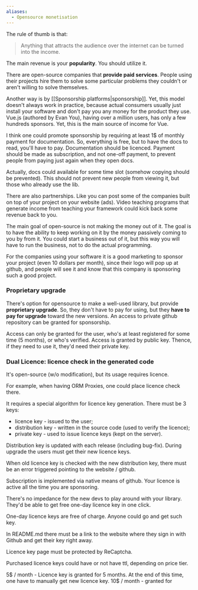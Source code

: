 ```yaml
---
aliases:
  - Opensource monetisation
---
```

The rule of thumb is that:

> Anything that attracts the audience over the internet can be turned into the income.

The main revenue is your **popularity**. You should utilize it.

There are open-source companies that **provide paid services**. People using their projects hire them to solve some particular problems they couldn't or aren't willing to solve themselves.

Another way is by [[Sponsorship platforms|sponsorship]]. Yet, this model doesn't always work in practice, because actual consumers usually just install your software and don't pay you any money for the product they use. Vue.js (authored by Evan You), having over a million users, has only a few hundreds sponsors. Yet, this is the main source of income for Vue.

I think one could promote sponsorship by requiring at least 1$ of monthly payment for documentation. So, everything is free, but to have the docs to read, you'll have to pay. Documentation should be licenced. Payment should be made as subscription, and not one-off payment, to prevent people from paying just again when they open docs.

Actually, docs could available for some time slot (somehow copying should be prevented). This should not prevent new people from viewing it, but those who already use the lib.

There are also partnerships. Like you can post some of the companies built on top of your project on your website (ads). Video teaching programs that generate income from teaching your framework could kick back some revenue back to you.

The main goal of open-source is not making the money out of it. The goal is to have the ability to keep working on it by the money passively coming to you by from it. You could start a business out of it, but this way you will have to run the business, not to do the actual programming.

For the companies using your software it is a good marketing to sponsor your project (even 10 dollars per month), since their logo will pop up at github, and people will see it and know that this company is sponsoring such a good project.

### Proprietary upgrade

There's option for opensource to make a well-used library, but provide **proprietary upgrade**. So, they don't have to pay for using, but they **have to pay for upgrade** toward the new versions. An access to private github repository can be granted for sponsorship.

Access can only be granted for the user, who's at least registered for some time (5 months), or who's verified. Access is granted by public key. Thence, if they need to use it, they'd need their private key.

### Dual Licence: licence check in the generated code

It's open-source (w/o modification), but its usage requires licence.

For example, when having ORM Proxies, one could place licence check there.

It requires a special algorithm for licence key generation. 
There must be 3 keys:
- licence key - issued to the user;
- distribution key - written in the source code (used to verify the licence);
- private key - used to issue licence keys (kept on the server).

Distribution key is updated with each release (including bug-fix).
During upgrade the users must get their new licence keys.

When old licence key is checked with the new distribution key, there must be an error triggered pointing to the website / github.

Subscription is implemented via native means of github. Your licence is active all the time you are sponsoring.

There's no impedance for the new devs to play around with your library. They'd be able to get free one-day licence key in one click. 

One-day licence keys are free of charge.
Anyone could go and get such key.

In README.md there must be a link to the website where they sign in with Github and get their key right away.

Licence key page must be protected by ReCaptcha.

Purchased licence keys could have or not have ttl, depending on price tier.

5$ / month - Licence key is granted for 5 months. At the end of this time, one have to manually get new licence key.
10$ / month - granted for 